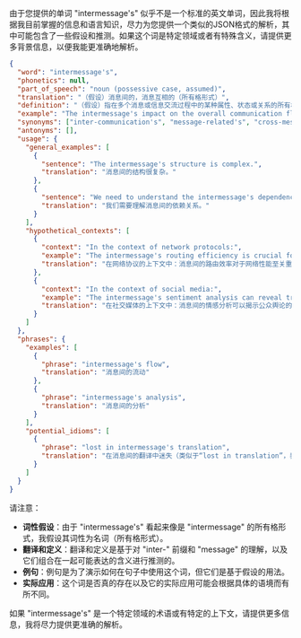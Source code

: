 由于您提供的单词 "intermessage's" 似乎不是一个标准的英文单词，因此我将根据我目前掌握的信息和语言知识，尽力为您提供一个类似的JSON格式的解析，其中可能包含了一些假设和推测。如果这个词是特定领域或者有特殊含义，请提供更多背景信息，以便我能更准确地解析。

```json
{
  "word": "intermessage's",
  "phonetics": null,
  "part_of_speech": "noun (possessive case, assumed)",
  "translation": "（假设）消息间的，消息互相的（所有格形式）",
  "definition": "（假设）指在多个消息或信息交流过程中的某种属性、状态或关系的所有格形式。这个词可能用于描述消息之间的连接、影响或某种相互作用。",
  "example": "The intermessage's impact on the overall communication flow needs to be analyzed. (消息间的相互影响需要被分析。)",
  "synonyms": ["inter-communication's", "message-related's", "cross-message's"],
  "antonyms": [],
  "usage": {
    "general_examples": [
      {
        "sentence": "The intermessage's structure is complex.",
        "translation": "消息间的结构很复杂。"
      },
      {
        "sentence": "We need to understand the intermessage's dependencies.",
        "translation": "我们需要理解消息间的依赖关系。"
      }
    ],
    "hypothetical_contexts": [
      {
        "context": "In the context of network protocols:",
        "example": "The intermessage's routing efficiency is crucial for network performance.",
        "translation": "在网络协议的上下文中：消息间的路由效率对于网络性能至关重要。"
      },
      {
        "context": "In the context of social media:",
        "example": "The intermessage's sentiment analysis can reveal trends in public opinion.",
        "translation": "在社交媒体的上下文中：消息间的情感分析可以揭示公众舆论的趋势。"
      }
    ]
  },
  "phrases": {
    "examples": [
      {
        "phrase": "intermessage's flow",
        "translation": "消息间的流动"
      },
      {
        "phrase": "intermessage's analysis",
        "translation": "消息间的分析"
      }
    ],
    "potential_idioms": [
      {
        "phrase": "lost in intermessage's translation",
        "translation": "在消息间的翻译中迷失（类似于“lost in translation”，表示信息在传递过程中丢失或扭曲）"
      }
    ]
  }
}
```

请注意：

*   **词性假设**：由于 "intermessage's" 看起来像是 "intermessage" 的所有格形式，我假设其词性为名词（所有格形式）。
*   **翻译和定义**：翻译和定义是基于对 "inter-" 前缀和 "message" 的理解，以及它们组合在一起可能表达的含义进行推测的。
*   **例句**：例句是为了演示如何在句子中使用这个词，但它们是基于假设的用法。
*   **实际应用**：这个词是否真的存在以及它的实际应用可能会根据具体的语境而有所不同。

如果 "intermessage's" 是一个特定领域的术语或有特定的上下文，请提供更多信息，我将尽力提供更准确的解析。
 